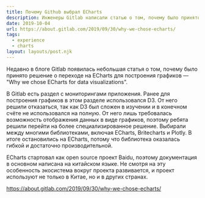 ```yaml
---
title: Почему Github выбрал ECharts
description: Инженеры Gitlab написали статью о том, почему было принято решение о переходе на ECharts для построения графиков
date: 2019-10-04
url: https://about.gitlab.com/2019/09/30/why-we-chose-echarts/
tags:
  - experience
  - charts
layout: layouts/post.njk
---
```

Недавно в блоге Gitlab появилась небольшая статья о том, почему было принято решение о переходе на ECharts для построения графиков — "Why we chose ECharts for data visualizations".

В Gitlab есть раздел с мониторингами приложения. Ранее для построения графиков в этом разделе использовался D3. От него решили отказаться, так как D3 был сложен в изучении и в конечном счёте не использовался на полную. От него лишь требовалась возможность отображения данных в виде графиков, поэтому ребята решили перейти на более специализированное решение. Выбирали между многими библиотеками, включая ECharts, Britecharts и Plotly. В итоге остановились на ECharts, потому что библиотека оказалась гибкой и достаточно производительной.

ECharts стартовал как open source проект Baidu, поэтому документация в основном написана на китайском языке. Не смотря на эту особенность экосистема вокруг проекта развивается, и проект используют не только в Китае, но и в других странах.

https://about.gitlab.com/2019/09/30/why-we-chose-echarts/
